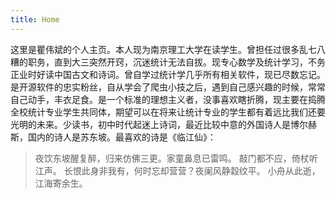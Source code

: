 ```yaml
---
title: Home
---
```

这里是瞿伟斌的个人主页。本人现为南京理工大学在读学生。曾担任过很多乱七八糟的职务，直到大三突然开窍，沉迷统计无法自拔。现专心数学及统计学习，不务正业时好读中国古文和诗词。曾自学过统计学几乎所有相关软件，现已尽数忘记。是开源软件的忠实粉丝，自从学会了爬虫小技之后，遇到自己感兴趣的时候，常常自己动手，丰衣足食。是一个标准的理想主义者，没事喜欢瞎折腾，现主要在捣腾全校统计专业学生共同体，期望可以在将来让统计专业的学生都有着远比我们还要光明的未来。少读书，初中时代起迷上诗词，最近比较中意的外国诗人是博尔赫斯，国内的诗人是苏东坡。最喜欢的诗是《临江仙》：

> 夜饮东坡醒复醉，归来仿佛三更。家童鼻息已雷鸣。
> 敲门都不应，倚杖听江声。
> 长恨此身非我有，何时忘却营营？夜阑风静縠纹平。
> 小舟从此逝，江海寄余生。